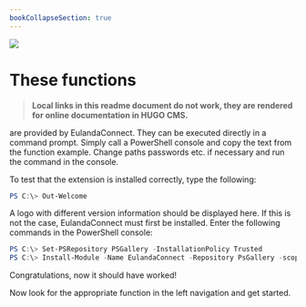 ```yaml
---
bookCollapseSection: true
---
```


![](/functions.png) 

# These functions 

> **Local links in this readme document do not work, they are rendered for online documentation in HUGO CMS.**

are provided by EulandaConnect. They can be executed directly in a command prompt. Simply call a PowerShell console and copy the text from the function example. Change paths passwords etc. if necessary and run the command in the console.

To test that the extension is installed correctly, type the following:

```powershell
PS C:\> Out-Welcome	
```

A logo with different version information should be displayed here. If this is not the case, EulandaConnect must first be installed. Enter the following commands in the PowerShell console:

```powershell
PS C:\> Set-PSRepository PSGallery -InstallationPolicy Trusted
PS C:\> Install-Module -Name EulandaConnect -Repository PsGallery -scope CurrentUser
```

Congratulations, now it should have worked!

Now look for the appropriate function in the left navigation and get started.
